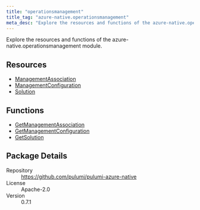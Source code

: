 ```yaml
---
title: "operationsmanagement"
title_tag: "azure-native.operationsmanagement"
meta_desc: "Explore the resources and functions of the azure-native.operationsmanagement module."
---
```


<!-- WARNING: this file was generated by Pulumi Docs Generator. -->
<!-- Do not edit by hand unless you're certain you know what you are doing! -->

Explore the resources and functions of the azure-native.operationsmanagement module.

<h2 id="resources">Resources</h2>
<ul class="api">
    <li><a href="managementassociation" title="ManagementAssociation"><span class="symbol resource"></span>ManagementAssociation</a></li>
    <li><a href="managementconfiguration" title="ManagementConfiguration"><span class="symbol resource"></span>ManagementConfiguration</a></li>
    <li><a href="solution" title="Solution"><span class="symbol resource"></span>Solution</a></li>
</ul>

<h2 id="functions">Functions</h2>
<ul class="api">
    <li><a href="getmanagementassociation" title="GetManagementAssociation"><span class="symbol function"></span>GetManagementAssociation</a></li>
    <li><a href="getmanagementconfiguration" title="GetManagementConfiguration"><span class="symbol function"></span>GetManagementConfiguration</a></li>
    <li><a href="getsolution" title="GetSolution"><span class="symbol function"></span>GetSolution</a></li>
</ul>

<h2 id="package-details">Package Details</h2>
<dl class="package-details">
	<dt>Repository</dt>
	<dd><a href="https://github.com/pulumi/pulumi-azure-native">https://github.com/pulumi/pulumi-azure-native</a></dd>
	<dt>License</dt>
	<dd>Apache-2.0</dd>
	<dt>Version</dt>
	<dd>0.7.1</dd>
</dl>

